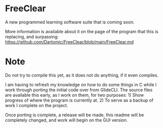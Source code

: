 # FreeClear
A new programmed learning software suite that is coming soon.

More information is available about it on the page of the program that this is replacing, and surpassing: https://github.com/Dartomic/FreeClear/blob/main/FreeClear.md
# Note
Do not try to compile this yet, as it does not do anything, if it even compiles.

I am having to refresh my knowledge on how to do some things in C while I work through porting the initial code over from GlideCLI. The source files are available this early, as I work on them, for two purposes: 1) Show progress of where the program is currently at. 2) To serve as a backup of work I complete on the project.

Once porting is complete, a release will be made, this readme will be completely changed, and work will begin on the GUI version.
